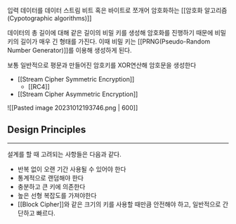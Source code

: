 
입력 데이터를 데이터 스트림 비트 혹은 바이트로 쪼개어 암호화하는 [[암호화 알고리즘(Cypotographic algorithms)]]

데이터의 총 길이에 대해 같은 길이의 비밀 키를 생성해 암호화를 진행하기 때문에 비밀 키의 길이가 매우 긴 형태를 가진다. 이때 비밀 키는 [[PRNG(Pseudo-Random Number Generator)]]를 이용해 생성하게 된다.

보통 일반적으로 평문과 만들어진 암호키를 XOR연산해 암호문을 생성한다 

+ [[Stream Cipher Symmetric Encryption]]
	+ [[RC4]]
+ [[Stream Cipher Asymmetric Encryption]]

![[Pasted image 20231012193746.png | 600]]

## Design Principles
---
설계를 할 때 고려되는 사항들은 다음과 같다.
+ 반복 없이 오랜 기간 사용될 수 있어야 한다
+ 통계적으로 랜덤해야 한다
+ 충분하고 큰 키에 의존한다
+ 높은 선형 복잡도를 가져야한다
+ [[Block Cipher]]와 같은 크기의 키를 사용할 때만큼 안전해야 하고, 일반적으로 간단하고 빠르다. 